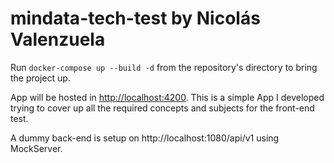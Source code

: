 # mindata-tech-test by Nicolás Valenzuela
Run `docker-compose up --build -d` from the repository's directory to bring the project up.

App will be hosted in [http://localhost:4200](http://localhost:4200). This is a simple App I developed trying to cover up all the required concepts and subjects for the front-end test.

A dummy back-end is setup on http://localhost:1080/api/v1 using MockServer.
